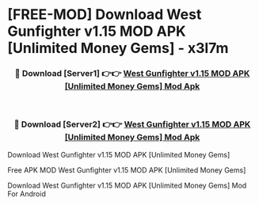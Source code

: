 # [FREE-MOD] Download West Gunfighter v1.15 MOD APK [Unlimited Money Gems] - x3l7m


<div align="center">
<h3>🔴 Download [Server1] 👉👉 <a href="https://apk-comot.site?title=West_Gunfighter_v1.15_MOD_APK_[Unlimited_Money_Gems]">West Gunfighter v1.15 MOD APK [Unlimited Money Gems] Mod Apk</a></h3><br>

<h3>🔴 Download [Server2] 👉👉 <a href="https://apk-comot.site?title=West_Gunfighter_v1.15_MOD_APK_[Unlimited_Money_Gems]">West Gunfighter v1.15 MOD APK [Unlimited Money Gems] Mod Apk</a></h3>
</div>



Download West Gunfighter v1.15 MOD APK [Unlimited Money Gems] 

Free APK MOD West Gunfighter v1.15 MOD APK [Unlimited Money Gems] 

Download West Gunfighter v1.15 MOD APK [Unlimited Money Gems] Mod For Android
